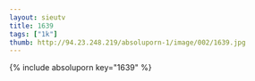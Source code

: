 ```yaml
--- 
layout: sieutv
title: 1639
tags: ["1k"]
thumb: http://94.23.248.219/absoluporn-1/image/002/1639.jpg
---
```

{% include absoluporn key="1639" %} 
